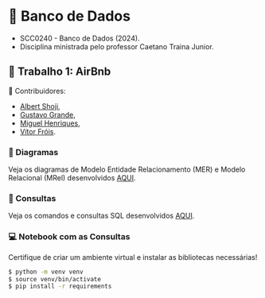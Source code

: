 # 🎲 Banco de Dados 
* SCC0240 - Banco de Dados (2024).
* Disciplina ministrada pelo professor Caetano Traina Junior.

## 🏡 Trabalho 1: AirBnb

🤝 Contribuidores:
- [Albert Shoji](https://github.com/Albshoji),
- [Gustavo Grande](https://github.com/gb-grande),
- [Miguel Henriques](https://github.com/MiguelHenri),
- [Vítor Fróis](http://www.github.com/vitorfrois).

### 📝 Diagramas
Veja os diagramas de Modelo Entidade Relacionamento (MER) e Modelo Relacional (MRel) desenvolvidos [AQUI](https://drive.google.com/drive/folders/1c4k9qVYS9VC1k7x5q6KtNGjXRYqn2dBn?usp=sharing).

### 🔎 Consultas
Veja os comandos e consultas SQL desenvolvidos [AQUI](https://github.com/MiguelHenri/SCC0240/tree/main/sql).

### 💻 Notebook com as Consultas
Certifique de criar um ambiente virtual e instalar as bibliotecas necessárias!
``` bash
$ python -m venv venv
$ source venv/bin/activate
$ pip install -r requirements
```
